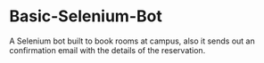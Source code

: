 # Basic-Selenium-Bot
A Selenium bot built to book rooms at campus, also it sends out an confirmation email with the details of the reservation.
 
